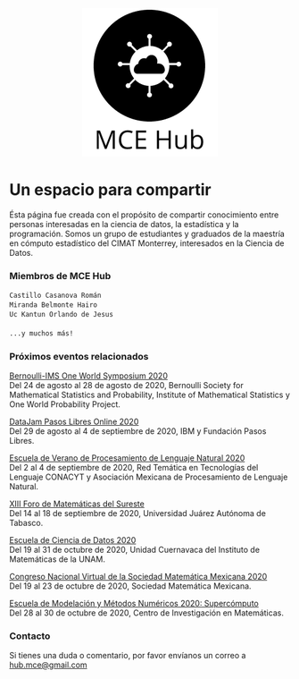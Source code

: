 <p align="center">
  <img src="./mcehub_logo2.png" alt="logocentrado"/>
</p>


# Un espacio para compartir

Ésta página fue creada con el propósito de compartir conocimiento entre personas interesadas en la ciencia de datos, la estadística y la programación.
Somos un grupo de estudiantes y graduados de la maestría en cómputo estadístico del CIMAT Monterrey, interesados en la Ciencia de Datos.

### Miembros de MCE Hub


```markdown
Castillo Casanova Román
Miranda Belmonte Hairo 
Uc Kantun Orlando de Jesus

...y muchos más!
```

### Próximos eventos relacionados

[Bernoulli-IMS One World Symposium 2020](https://www.worldsymposium2020.org/home)\
Del 24 de agosto al 28 de agosto de 2020, Bernoulli Society for Mathematical Statistics and Probability, Institute of Mathematical Statistics y  One World Probability Project.

[DataJam Pasos Libres Online 2020](https://www.ibm.com/events/co/es/datajam/)\
Del 29 de agosto al 4 de septiembre de 2020, IBM y Fundación Pasos Libres.

[Escuela de Verano de Procesamiento de Lenguaje Natural 2020](https://ampln.github.io/escuelaverano2020)\
Del 2 al 4 de septiembre de 2020, Red Temática en Tecnologías del Lenguaje CONACYT y Asociación Mexicana de Procesamiento de Lenguaje Natural.

[XIII Foro de Matemáticas del Sureste](http://congresos.ujat.mx/foromatematicas/)\
Del 14 al 18 de septiembre de 2020, Universidad Juárez Autónoma de Tabasco.

[Escuela de Ciencia de Datos 2020](http://www.matcuer.unam.mx/cienciasdatos)\
Del 19 al 31 de octubre de 2020, Unidad Cuernavaca del Instituto de Matemáticas de la UNAM.

[Congreso Nacional Virtual de la Sociedad Matemática Mexicana 2020](https://www.smm.org.mx/congreso)\
Del 19 al 23 de octubre de 2020, Sociedad Matemática Mexicana.

[Escuela de Modelación y Métodos Numéricos 2020: Supercómputo](http://modelacion2020.eventos.cimat.mx/)\
Del 28 al 30 de octubre de 2020, Centro de Investigación en Matemáticas.

### Contacto

Si tienes una duda o comentario, por favor envíanos un correo a [hub.mce@gmail.com](https://www.gmail.com)
